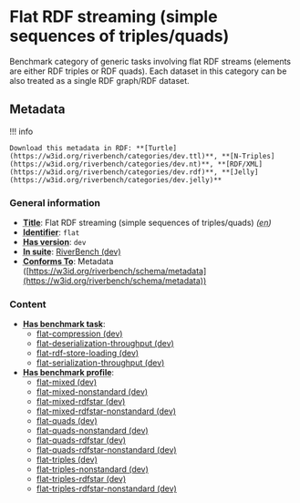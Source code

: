 # Flat RDF streaming (simple sequences of triples/quads)

Benchmark category of generic tasks involving flat RDF streams (elements are either RDF triples or RDF quads). Each dataset in this category can be also treated as a single RDF graph/RDF dataset.

## Metadata



!!! info

    Download this metadata in RDF: **[Turtle](https://w3id.org/riverbench/categories/dev.ttl)**, **[N-Triples](https://w3id.org/riverbench/categories/dev.nt)**, **[RDF/XML](https://w3id.org/riverbench/categories/dev.rdf)**, **[Jelly](https://w3id.org/riverbench/categories/dev.jelly)**



### General information

- **<abbr title="A name given to the resource.">Title</abbr>**: Flat RDF streaming (simple sequences of triples/quads) _(<abbr title="English">en</abbr>)_
- **<abbr title="An unambiguous reference to the resource within a given context.">Identifier</abbr>**: `flat`
- **<abbr title="Version tag of an artifact">Has version</abbr>**: `dev`
- **<abbr title="Indicates the benchmark suite to which a dataset or profile belongs">In suite</abbr>**: [RiverBench (dev)](https://w3id.org/riverbench/)
- **<abbr title="An established standard to which the described resource conforms.">Conforms To</abbr>**: Metadata ([https://w3id.org/riverbench/schema/metadata](https://w3id.org/riverbench/schema/metadata))

### Content

- **<abbr title="For benchmark categories this property indicates tasks that belong to the category.">Has benchmark task</abbr>**: 
    - [flat-compression (dev)](https://w3id.org/riverbench/tasks/flat-compression/dev)
    - [flat-deserialization-throughput (dev)](https://w3id.org/riverbench/tasks/flat-deserialization-throughput/dev)
    - [flat-rdf-store-loading (dev)](https://w3id.org/riverbench/tasks/flat-rdf-store-loading/dev)
    - [flat-serialization-throughput (dev)](https://w3id.org/riverbench/tasks/flat-serialization-throughput/dev)
- **<abbr title="For benchmark categories this property indicates profiles that belong to the category.">Has benchmark profile</abbr>**: 
    - [flat-mixed (dev)](https://w3id.org/riverbench/profiles/flat-mixed/dev)
    - [flat-mixed-nonstandard (dev)](https://w3id.org/riverbench/profiles/flat-mixed-nonstandard/dev)
    - [flat-mixed-rdfstar (dev)](https://w3id.org/riverbench/profiles/flat-mixed-rdfstar/dev)
    - [flat-mixed-rdfstar-nonstandard (dev)](https://w3id.org/riverbench/profiles/flat-mixed-rdfstar-nonstandard/dev)
    - [flat-quads (dev)](https://w3id.org/riverbench/profiles/flat-quads/dev)
    - [flat-quads-nonstandard (dev)](https://w3id.org/riverbench/profiles/flat-quads-nonstandard/dev)
    - [flat-quads-rdfstar (dev)](https://w3id.org/riverbench/profiles/flat-quads-rdfstar/dev)
    - [flat-quads-rdfstar-nonstandard (dev)](https://w3id.org/riverbench/profiles/flat-quads-rdfstar-nonstandard/dev)
    - [flat-triples (dev)](https://w3id.org/riverbench/profiles/flat-triples/dev)
    - [flat-triples-nonstandard (dev)](https://w3id.org/riverbench/profiles/flat-triples-nonstandard/dev)
    - [flat-triples-rdfstar (dev)](https://w3id.org/riverbench/profiles/flat-triples-rdfstar/dev)
    - [flat-triples-rdfstar-nonstandard (dev)](https://w3id.org/riverbench/profiles/flat-triples-rdfstar-nonstandard/dev)

